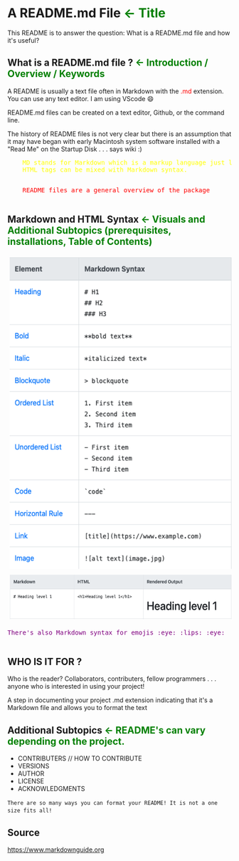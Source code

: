 <!-- Title -->
# **A README.md File** <span style="color: green;"> <- Title </span>

This README is to answer the question: What is a README.md file and how it's useful?

<!-- Introduction/Overview -->
## What is a README.md file ? <span style="color: green;"> <- Introduction / Overview / Keywords</span>

 A README is usually a text file often in Markdown with the <span style="color: red;"> .md </span> extension. You can use any text editor. I am using VScode :smile:

README.md files can be created on a text editor, Github, or the command line.

 The history of README files is not very clear but there is an assumption that it may have began with early Macintosh system software installed with a "Read Me" on the Startup Disk . . . says wiki :)

 <span style="color: yellow;">
    <pre>
    MD stands for Markdown which is a markup language just like HTML. 
    HTML tags can be mixed with Markdown syntax.
    </pre>
</span>
<span style="color: red;"> 
    <pre>
    README files are a general overview of the package 
    </pre>
</span>

<!-- ![Alt text](screenshot_markdownguide.png) -->

## Markdown and HTML Syntax  <span style="color: green;"> <- Visuals and Additional Subtopics (prerequisites, installations, Table of Contents) </span>

<img src="screenshot_markdownguide.png" alt="Alt text" style="padding: 5px;" width="500" height="700"/>
<img src="HTML.png" alt="Alt text" style="padding: 5px" width="500" height="100"/>

<span style="color: purple;">
    <pre>
There's also Markdown syntax for emojis :eye: :lips: :eye:
    </pre>
</span>

## WHO IS IT FOR ?
 
 Who is the reader? Collaborators, contributers, fellow programmers . . . anyone who is interested in using your project!


A step in documenting your project 
.md extension indicating that it's a Markdown file and allows you to format the text

## Additional Subtopics  <span style="color: green;"> <- README's can vary depending on the project. </span>
* CONTRIBUTERS // HOW TO CONTRIBUTE
* VERSIONS
* AUTHOR 
* LICENSE
* ACKNOWLEDGMENTS

`There are so many ways you can format your README! It is not a one size fits all! `

## Source
https://www.markdownguide.org